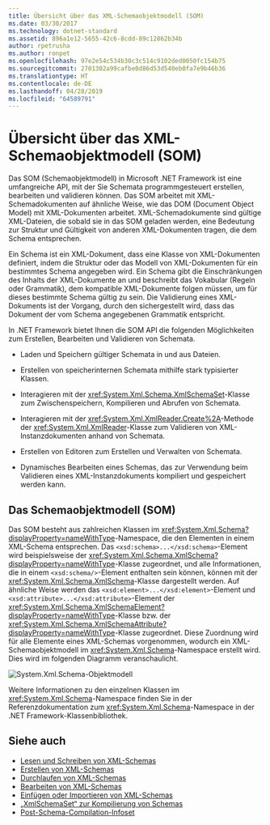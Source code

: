 ```yaml
---
title: Übersicht über das XML-Schemaobjektmodell (SOM)
ms.date: 03/30/2017
ms.technology: dotnet-standard
ms.assetid: 896a1e12-5655-42c6-8cdd-89c12862b34b
author: rpetrusha
ms.author: ronpet
ms.openlocfilehash: 97e2e54c534b30c3c514c9102ded0050fc154b75
ms.sourcegitcommit: 2701302a99cafbe0d86d53d540eb0fa7e9b46b36
ms.translationtype: HT
ms.contentlocale: de-DE
ms.lasthandoff: 04/28/2019
ms.locfileid: "64589791"
---
```

# <a name="xml-schema-object-model-overview"></a>Übersicht über das XML-Schemaobjektmodell (SOM)
Das SOM (Schemaobjektmodell) in Microsoft .NET Framework ist eine umfangreiche API, mit der Sie Schemata programmgesteuert erstellen, bearbeiten und validieren können. Das SOM arbeitet mit XML-Schemadokumenten auf ähnliche Weise, wie das DOM (Document Object Model) mit XML-Dokumenten arbeitet. XML-Schemadokumente sind gültige XML-Dateien, die sobald sie in das SOM geladen werden, eine Bedeutung zur Struktur und Gültigkeit von anderen XML-Dokumenten tragen, die dem Schema entsprechen.  
  
 Ein Schema ist ein XML-Dokument, dass eine Klasse von XML-Dokumenten definiert, indem die Struktur oder das Modell von XML-Dokumenten für ein bestimmtes Schema angegeben wird. Ein Schema gibt die Einschränkungen des Inhalts der XML-Dokumente an und beschreibt das Vokabular (Regeln oder Grammatik), dem kompatible XML-Dokumente folgen müssen, um für dieses bestimmte Schema gültig zu sein. Die Validierung eines XML-Dokuments ist der Vorgang, durch den sichergestellt wird, dass das Dokument der vom Schema angegebenen Grammatik entspricht.  
  
 In .NET Framework bietet Ihnen die SOM API die folgenden Möglichkeiten zum Erstellen, Bearbeiten und Validieren von Schemata.  
  
- Laden und Speichern gültiger Schemata in und aus Dateien.  
  
- Erstellen von speicherinternen Schemata mithilfe stark typisierter Klassen.  
  
- Interagieren mit der <xref:System.Xml.Schema.XmlSchemaSet>-Klasse zum Zwischenspeichern, Kompilieren und Abrufen von Schemata.  
  
- Interagieren mit der <xref:System.Xml.XmlReader.Create%2A>-Methode der <xref:System.Xml.XmlReader>-Klasse zum Validieren von XML-Instanzdokumenten anhand von Schemata.  
  
- Erstellen von Editoren zum Erstellen und Verwalten von Schemata.  
  
- Dynamisches Bearbeiten eines Schemas, das zur Verwendung beim Validieren eines XML-Instanzdokuments kompiliert und gespeichert werden kann.  
  
## <a name="the-schema-object-model"></a>Das Schemaobjektmodell (SOM)  
 Das SOM besteht aus zahlreichen Klassen im <xref:System.Xml.Schema?displayProperty=nameWithType>-Namespace, die den Elementen in einem XML-Schema entsprechen. Das `<xsd:schema>...</xsd:schema>`-Element wird beispielsweise der <xref:System.Xml.Schema.XmlSchema?displayProperty=nameWithType>-Klasse zugeordnet, und alle Informationen, die in einem `<xsd:schema/>`-Element enthalten sein können, können mit der <xref:System.Xml.Schema.XmlSchema>-Klasse dargestellt werden. Auf ähnliche Weise werden das `<xsd:element>...</xsd:element>`-Element und `<xsd:attribute>...</xsd:attribute>`-Element der <xref:System.Xml.Schema.XmlSchemaElement?displayProperty=nameWithType>-Klasse bzw. der <xref:System.Xml.Schema.XmlSchemaAttribute?displayProperty=nameWithType>-Klasse zugeordnet. Diese Zuordnung wird für alle Elemente eines XML-Schemas vorgenommen, wodurch ein XML-Schemaobjektmodell im <xref:System.Xml.Schema>-Namespace erstellt wird. Dies wird im folgenden Diagramm veranschaulicht.  
  
 ![System.Xml.Schema-Objektmodell](./media/xml-schema-object-model-overview/xml-schema-object-model.gif)  
  
 Weitere Informationen zu den einzelnen Klassen im <xref:System.Xml.Schema>-Namespace finden Sie in der Referenzdokumentation zum <xref:System.Xml.Schema>-Namespace in der .NET Framework-Klassenbibliothek.  
  
## <a name="see-also"></a>Siehe auch

- [Lesen und Schreiben von XML-Schemas](../../../../docs/standard/data/xml/reading-and-writing-xml-schemas.md)
- [Erstellen von XML-Schemas](../../../../docs/standard/data/xml/building-xml-schemas.md)
- [Durchlaufen von XML-Schemas](../../../../docs/standard/data/xml/traversing-xml-schemas.md)
- [Bearbeiten von XML-Schemas](../../../../docs/standard/data/xml/editing-xml-schemas.md)
- [Einfügen oder Importieren von XML-Schemas](../../../../docs/standard/data/xml/including-or-importing-xml-schemas.md)
- [„XmlSchemaSet“ zur Kompilierung von Schemas](../../../../docs/standard/data/xml/xmlschemaset-for-schema-compilation.md)
- [Post-Schema-Compilation-Infoset](../../../../docs/standard/data/xml/post-schema-compilation-infoset.md)
